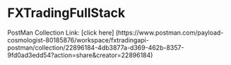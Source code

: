 <h1>FXTradingFullStack</h1>
PostMan Collection Link: [click here] (https://www.postman.com/payload-cosmologist-80185876/workspace/fxtradingapi-postman/collection/22896184-4db3877a-d369-462b-8357-9fd0ad3edd54?action=share&creator=22896184)
